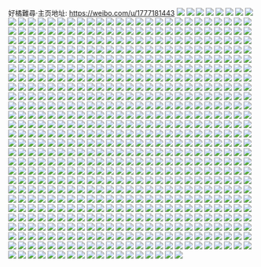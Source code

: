 好橘難尋·主页地址: https://weibo.com/u/1777181443 
![](https://wx4.sinaimg.cn/mw2000/69eda303gy1h8o2ed2ba6j21400u0125.jpg) 
![](https://wx4.sinaimg.cn/mw2000/69eda303gy1h8iobs7cumj20u00vuwjw.jpg) 
![](https://wx4.sinaimg.cn/mw2000/69eda303gy1h8iobtl1fpj204g04g3yc.jpg) 
![](https://wx4.sinaimg.cn/mw2000/69eda303gy1h8d878utoij20u0140afx.jpg) 
![](https://wx4.sinaimg.cn/mw2000/69eda303gy1h8as3ulsmjj20u01407by.jpg) 
![](https://wx4.sinaimg.cn/mw2000/69eda303gy1h8as3tx0luj20wi0u0jxk.jpg) 
![](https://wx4.sinaimg.cn/mw2000/69eda303gy1h8as3u8zkbj20u014xqac.jpg) 
![](https://wx4.sinaimg.cn/mw2000/69eda303gy1h863sdc96mj20u00u0agl.jpg) 
![](https://wx4.sinaimg.cn/mw2000/69eda303gy1h863sh9qk5j20u0140am2.jpg) 
![](https://wx4.sinaimg.cn/mw2000/69eda303gy1h829s70iwqj20j60j6abl.jpg) 
![](https://wx4.sinaimg.cn/mw2000/69eda303gy1h7y4qg445vj20u01c4go0.jpg) 
![](https://wx4.sinaimg.cn/mw2000/69eda303gy1h7y4qglwygj20u00u0go9.jpg) 
![](https://wx4.sinaimg.cn/mw2000/69eda303gy1h7y4qhrfafj20u0140aj8.jpg) 
![](https://wx4.sinaimg.cn/mw2000/69eda303gy1h7mhu41hppj20u0140gsk.jpg) 
![](https://wx4.sinaimg.cn/mw2000/69eda303gy1h7mi29fopej20u0140dnt.jpg) 
![](https://wx4.sinaimg.cn/mw2000/69eda303gy1h7kbg8v8kgj20u0140jz3.jpg) 
![](https://wx4.sinaimg.cn/mw2000/69eda303gy1h7kbg5igcoj20u014010w.jpg) 
![](https://wx4.sinaimg.cn/mw2000/69eda303gy1h7kbg87kjtj20u0140dq3.jpg) 
![](https://wx4.sinaimg.cn/mw2000/69eda303gy1h7kbgnla6aj20n00cyq4l.jpg) 
![](https://wx4.sinaimg.cn/mw2000/69eda303gy1h7kbg7h44oj20u0140n6a.jpg) 
![](https://wx4.sinaimg.cn/mw2000/69eda303gy1h7kbga3ewjj20u0140jvt.jpg) 
![](https://wx4.sinaimg.cn/mw2000/69eda303gy1h7kbg9i28uj20u0140gs6.jpg) 
![](https://wx4.sinaimg.cn/mw2000/69eda303gy1h7iwfi65zcj21410u0k1t.jpg) 
![](https://wx4.sinaimg.cn/mw2000/69eda303gy1h7iwfjivv6j20u0140agz.jpg) 
![](https://wx4.sinaimg.cn/mw2000/69eda303gy1h7fmaqrn34j21fb0suagx.jpg) 
![](https://wx4.sinaimg.cn/mw2000/69eda303gy1h7fmfgp2yqj20u01sydru.jpg) 
![](https://wx4.sinaimg.cn/mw2000/69eda303gy1h7egiyoc4lj20u019yaay.jpg) 
![](https://wx4.sinaimg.cn/mw2000/69eda303gy1h7egizcdozj20u00u00u2.jpg) 
![](https://wx4.sinaimg.cn/mw2000/69eda303gy1h7asguzg9uj20mi0mimzk.jpg) 
![](https://wx4.sinaimg.cn/mw2000/69eda303gy1h7asgy0itmj20rt0rtq7f.jpg) 
![](https://wx4.sinaimg.cn/mw2000/69eda303gy1h7asgw3jewj20u01b0dl7.jpg) 
![](https://wx4.sinaimg.cn/mw2000/69eda303gy1h7asgwqnmfj20u01b479i.jpg) 
![](https://wx4.sinaimg.cn/mw2000/69eda303gy1h7asguja4zj20ts0ipwfr.jpg) 
![](https://wx4.sinaimg.cn/mw2000/69eda303gy1h7ashehou8j21120ku0wr.jpg) 
![](https://wx4.sinaimg.cn/mw2000/69eda303gy1h72yq1rpj8j20u01syn26.jpg) 
![](https://wx4.sinaimg.cn/mw2000/69eda303gy1h72yq00iywj20u01syq5d.jpg) 
![](https://wx4.sinaimg.cn/mw2000/69eda303gy1h6uvntbhidj20u01407ch.jpg) 
![](https://wx4.sinaimg.cn/mw2000/69eda303gy1h6uvnvuecfj20u017lwm1.jpg) 
![](https://wx4.sinaimg.cn/mw2000/69eda303gy1h6uvnxfn68j20u0140tlw.jpg) 
![](https://wx4.sinaimg.cn/mw2000/69eda303gy1h6uvnuwp58j20u01407hq.jpg) 
![](https://wx4.sinaimg.cn/mw2000/69eda303gy1h6uvnu5fjoj20u01404bk.jpg) 
![](https://wx4.sinaimg.cn/mw2000/69eda303gy1h6uvnyo17qj20u01404ag.jpg) 
![](https://wx4.sinaimg.cn/mw2000/69eda303gy1h6uvnwq7bkj20u0140dt9.jpg) 
![](https://wx4.sinaimg.cn/mw2000/69eda303gy1h6uvny09aoj20u0140n8k.jpg) 
![](https://wx4.sinaimg.cn/mw2000/69eda303gy1h6ou1g3qmuj20u00u0n2g.jpg) 
![](https://wx4.sinaimg.cn/mw2000/69eda303gy1h6oufgy1cwj20u011wwez.jpg) 
![](https://wx4.sinaimg.cn/mw2000/69eda303gy1h6ou1gjb9cj20u00u0di5.jpg) 
![](https://wx4.sinaimg.cn/mw2000/69eda303gy1h6jaqxbysvj20u01404ei.jpg) 
![](https://wx4.sinaimg.cn/mw2000/69eda303gy1h6jb4dgt2mj20u00u0n2m.jpg) 
![](https://wx4.sinaimg.cn/mw2000/69eda303gy1h6ina6schuj20go0go0uj.jpg) 
![](https://wx4.sinaimg.cn/mw2000/69eda303gy1h6h9hw87d1j20u0140440.jpg) 
![](https://wx4.sinaimg.cn/mw2000/69eda303gy1h6gbbe1vluj21400u0n6e.jpg) 
![](https://wx4.sinaimg.cn/mw2000/69eda303gy1h6ep08tqtqj20u00u0tc3.jpg) 
![](https://wx4.sinaimg.cn/mw2000/69eda303gy1h6ep5130toj20u018sdo9.jpg) 
![](https://wx4.sinaimg.cn/mw2000/69eda303gy1h6ep0989q9j20u00u0dhw.jpg) 
![](https://wx4.sinaimg.cn/mw2000/69eda303gy1h6cfbt11oxj20u01syqex.jpg) 
![](https://wx4.sinaimg.cn/mw2000/69eda303gy1h6b9c6vggbj20u00u07a4.jpg) 
![](https://wx4.sinaimg.cn/mw2000/69eda303gy1h668aih4waj20u0140gnn.jpg) 
![](https://wx4.sinaimg.cn/mw2000/69eda303gy1h61xsza2vwj20u0140gqb.jpg) 
![](https://wx4.sinaimg.cn/mw2000/69eda303gy1h61xszvuj1j20u014074q.jpg) 
![](https://wx4.sinaimg.cn/mw2000/69eda303gy1h61xt0s0dkj20u0140q5n.jpg) 
![](https://wx4.sinaimg.cn/mw2000/69eda303gy1h61xt1s25ij20u00u07b2.jpg) 
![](https://wx4.sinaimg.cn/mw2000/69eda303gy1h61xt2moqlj20u01g9n4g.jpg) 
![](https://wx4.sinaimg.cn/mw2000/69eda303gy1h61xt3c5srj20u0140mxb.jpg) 
![](https://wx4.sinaimg.cn/mw2000/69eda303gy1h5yh7pnhdmj20u0140qe2.jpg) 
![](https://wx4.sinaimg.cn/mw2000/69eda303gy1h5yh7qsec9j20u0193qa6.jpg) 
![](https://wx4.sinaimg.cn/mw2000/69eda303gy1h5yh7qcj2vj20u00u0aih.jpg) 
![](https://wx4.sinaimg.cn/mw2000/69eda303gy1h5sfmglguzj208m0b4gls.jpg) 
![](https://wx4.sinaimg.cn/mw2000/69eda303gy1h5p2qvfozbj20u01d40wc.jpg) 
![](https://wx4.sinaimg.cn/mw2000/69eda303gy1h5p2qw5l89j20u0140jsr.jpg) 
![](https://wx4.sinaimg.cn/mw2000/69eda303gy1h5nfqmnxnoj20u0140doy.jpg) 
![](https://wx4.sinaimg.cn/mw2000/69eda303gy1h5bdxbaff5j20u0140wq5.jpg) 
![](https://wx4.sinaimg.cn/mw2000/69eda303gy1h5bdx854oqj20u0140agh.jpg) 
![](https://wx4.sinaimg.cn/mw2000/69eda303gy1h5bdx7i1yqj20u0140jyt.jpg) 
![](https://wx4.sinaimg.cn/mw2000/69eda303gy1h5bdx8jwtvj20u0140wka.jpg) 
![](https://wx4.sinaimg.cn/mw2000/69eda303gy1h5bdx8x2vej20u0140n42.jpg) 
![](https://wx4.sinaimg.cn/mw2000/69eda303gy1h5bdxbsgt5j20u0190qak.jpg) 
![](https://wx4.sinaimg.cn/mw2000/69eda303gy1h5bdxcp6eqj20u0140dof.jpg) 
![](https://wx4.sinaimg.cn/mw2000/69eda303gy1h595npgy60j21400u0jzr.jpg) 
![](https://wx4.sinaimg.cn/mw2000/69eda303gy1h595okglz9j20fj0lqju6.jpg) 
![](https://wx4.sinaimg.cn/mw2000/69eda303ly1h54kt825uoj20u0140dmb.jpg) 
![](https://wx4.sinaimg.cn/mw2000/69eda303ly1h54kt7a4snj20u0140jxw.jpg) 
![](https://wx4.sinaimg.cn/mw2000/69eda303ly1h54kt4o6r9j20u01407ci.jpg) 
![](https://wx4.sinaimg.cn/mw2000/69eda303ly1h54kt7mayyj20u01tm15m.jpg) 
![](https://wx4.sinaimg.cn/mw2000/69eda303ly1h54kt72ul7j20u0140436.jpg) 
![](https://wx4.sinaimg.cn/mw2000/69eda303ly1h54kuf4hcpj20u019011u.jpg) 
![](https://wx4.sinaimg.cn/mw2000/69eda303ly1h53ty4cl8nj20u0190gp8.jpg) 
![](https://wx4.sinaimg.cn/mw2000/69eda303ly1h53ty8p48rj20u014041t.jpg) 
![](https://wx4.sinaimg.cn/mw2000/69eda303ly1h53ty5hsqxj20u0140tgk.jpg) 
![](https://wx4.sinaimg.cn/mw2000/69eda303ly1h53ty40v4jj20u0140gxe.jpg) 
![](https://wx4.sinaimg.cn/mw2000/69eda303ly1h53ty5119fj20u0140n29.jpg) 
![](https://wx4.sinaimg.cn/mw2000/69eda303gy1h4n6i7ahgaj20u0140428.jpg) 
![](https://wx4.sinaimg.cn/mw2000/69eda303gy1h4n6i6vev7j20u0140n05.jpg) 
![](https://wx4.sinaimg.cn/mw2000/69eda303gy1h4m570gso8j20u01d143d.jpg) 
![](https://wx4.sinaimg.cn/mw2000/69eda303gy1h4ikfza16ej216f0u042g.jpg) 
![](https://wx4.sinaimg.cn/mw2000/69eda303gy1h46zcm13zzj20u0142qan.jpg) 
![](https://wx4.sinaimg.cn/mw2000/69eda303gy1h46z9ah7c7j20u0140goy.jpg) 
![](https://wx4.sinaimg.cn/mw2000/69eda303gy1h3wiv7uqdhj20u014k0z9.jpg) 
![](https://wx4.sinaimg.cn/mw2000/69eda303gy1h3wivdff05j20s60s6dke.jpg) 
![](https://wx4.sinaimg.cn/mw2000/69eda303gy1h3cn4jlxn9j21lw0ssq6f.jpg) 
![](https://wx4.sinaimg.cn/mw2000/69eda303gy1h33kpjs70yj20u0191add.jpg) 
![](https://wx4.sinaimg.cn/mw2000/69eda303gy1h1tcdci4agj20u0140afu.jpg) 
![](https://wx4.sinaimg.cn/mw2000/69eda303gy1h1tcdfrhp9j20u0140771.jpg) 
![](https://wx4.sinaimg.cn/mw2000/69eda303gy1h1tcdhhu9hj20u01407e0.jpg) 
![](https://wx4.sinaimg.cn/mw2000/69eda303gy1h1tcdenhdqj20u014047t.jpg) 
![](https://wx4.sinaimg.cn/mw2000/69eda303gy1h1tcgob6nsj20u0140q96.jpg) 
![](https://wx4.sinaimg.cn/mw2000/69eda303gy1h0ohh7mkurj20u0140aih.jpg) 
![](https://wx4.sinaimg.cn/mw2000/69eda303gy1h0hy17rpn3j21400u0wnb.jpg) 
![](https://wx4.sinaimg.cn/mw2000/69eda303gy1h0fmujz2d5j20u0141n6e.jpg) 
![](https://wx4.sinaimg.cn/mw2000/69eda303gy1h0fmukefuxj20u0140dkc.jpg) 
![](https://wx4.sinaimg.cn/mw2000/69eda303gy1h0fmv5ynfyj20u01sywhr.jpg) 
![](https://wx4.sinaimg.cn/mw2000/69eda303gy1h08msye7ksj20u01hcjyv.jpg) 
![](https://wx4.sinaimg.cn/mw2000/69eda303gy1gzwv46l1ssj20u01pmqax.jpg) 
![](https://wx4.sinaimg.cn/mw2000/69eda303gy1gzf6we5dzzj20u0140q7r.jpg) 
![](https://wx4.sinaimg.cn/mw2000/69eda303gy1gzf6wdh19ej20u0140aho.jpg) 
![](https://wx4.sinaimg.cn/mw2000/69eda303gy1gzegczbwitj21400u0gtb.jpg) 
![](https://wx4.sinaimg.cn/mw2000/69eda303gy1gzegd011bpj20u0140n2i.jpg) 
![](https://wx4.sinaimg.cn/mw2000/69eda303gy1gyyhott34dj20u01v0nf1.jpg) 
![](https://wx4.sinaimg.cn/mw2000/69eda303gy1gyyhov97l4j20u014043b.jpg) 
![](https://wx4.sinaimg.cn/mw2000/69eda303gy1gyyhovudcej20u0141tev.jpg) 
![](https://wx4.sinaimg.cn/mw2000/69eda303gy1gyyhoug6hxj20u0140jwt.jpg) 
![](https://wx4.sinaimg.cn/mw2000/69eda303ly1gyxartd4cdj20u013uq7e.jpg) 
![](https://wx4.sinaimg.cn/mw2000/69eda303ly1gyxarspvu7j20u0140gsy.jpg) 
![](https://wx4.sinaimg.cn/mw2000/69eda303ly1gyxarrtnlcj20u013k44s.jpg) 
![](https://wx4.sinaimg.cn/mw2000/69eda303ly1gyxarw3tsbj20u0140qbi.jpg) 
![](https://wx4.sinaimg.cn/mw2000/69eda303ly1gyxarzwnf3j20u0140wo8.jpg) 
![](https://wx4.sinaimg.cn/mw2000/69eda303ly1gyxaruqk42j20u01vi4ai.jpg) 
![](https://wx4.sinaimg.cn/mw2000/69eda303ly1gyxarv964nj20u0140te1.jpg) 
![](https://wx4.sinaimg.cn/mw2000/69eda303ly1gyxaryo9dpj20u0140dra.jpg) 
![](https://wx4.sinaimg.cn/mw2000/69eda303gy1gyw7toc8x4j20u014045m.jpg) 
![](https://wx4.sinaimg.cn/mw2000/69eda303gy1gyw7tp1jbgj20u014l7by.jpg) 
![](https://wx4.sinaimg.cn/mw2000/69eda303gy1gyw7tpndj2j20u014010u.jpg) 
![](https://wx4.sinaimg.cn/mw2000/69eda303gy1gyspuextz6j21hc0u0grv.jpg) 
![](https://wx4.sinaimg.cn/mw2000/69eda303gy1gxtqnzuayqj20u01sytd6.jpg) 
![](https://wx4.sinaimg.cn/mw2000/69eda303gy1gxhvewp92wj20u00u00vc.jpg) 
![](https://wx4.sinaimg.cn/mw2000/69eda303gy1gxdbqf18czj20u0140n5h.jpg) 
![](https://wx4.sinaimg.cn/mw2000/69eda303gy1gxdbqbvhu3j20u0140qcq.jpg) 
![](https://wx4.sinaimg.cn/mw2000/69eda303gy1gxdbqfh6gfj20u0140jy3.jpg) 
![](https://wx4.sinaimg.cn/mw2000/69eda303gy1gxdbqcxkntj20u01400yb.jpg) 
![](https://wx4.sinaimg.cn/mw2000/69eda303gy1gxdbqb4elcj20u0140wpb.jpg) 
![](https://wx4.sinaimg.cn/mw2000/69eda303gy1gxdbqcd93xj20u0140n3k.jpg) 
![](https://wx4.sinaimg.cn/mw2000/69eda303gy1gxdbyas99dj20u013vjzz.jpg) 
![](https://wx4.sinaimg.cn/mw2000/69eda303gy1gxdbqbh51cj20u0140n55.jpg) 
![](https://wx4.sinaimg.cn/mw2000/69eda303gy1gxdbqdv95kj20u013z44o.jpg) 
![](https://wx4.sinaimg.cn/mw2000/69eda303gy1gxab4111v3j20u01407ch.jpg) 
![](https://wx4.sinaimg.cn/mw2000/69eda303gy1gxab42oxo3j20u013zn4a.jpg) 
![](https://wx4.sinaimg.cn/mw2000/69eda303gy1gxab9jvwa9j20u0140gwl.jpg) 
![](https://wx4.sinaimg.cn/mw2000/69eda303gy1gxab448m0yj21890u010x.jpg) 
![](https://wx4.sinaimg.cn/mw2000/69eda303gy1gxab430lguj20u00u0dml.jpg) 
![](https://wx4.sinaimg.cn/mw2000/69eda303gy1gxab43erydj20u00u0jy7.jpg) 
![](https://wx4.sinaimg.cn/mw2000/69eda303gy1gxab44n4mbj20yh0jcacs.jpg) 
![](https://wx4.sinaimg.cn/mw2000/69eda303gy1gxab451xtfj20u00u044n.jpg) 
![](https://wx4.sinaimg.cn/mw2000/69eda303gy1gxab8kiz4sj20u01n4gz3.jpg) 
![](https://wx4.sinaimg.cn/mw2000/69eda303gy1gx252ej8rwj20u0140k1j.jpg) 
![](https://wx4.sinaimg.cn/mw2000/69eda303gy1gx252e03kzj20u014044v.jpg) 
![](https://wx4.sinaimg.cn/mw2000/69eda303gy1gx252hqqehj20u014049w.jpg) 
![](https://wx4.sinaimg.cn/mw2000/69eda303gy1gx252bdms5j20u0140ap8.jpg) 
![](https://wx4.sinaimg.cn/mw2000/69eda303gy1gx253myzryj20u0140tiz.jpg) 
![](https://wx4.sinaimg.cn/mw2000/69eda303gy1gx252ar3i1j20u01404cx.jpg) 
![](https://wx4.sinaimg.cn/mw2000/69eda303gy1gx253of0ubj20u0140164.jpg) 
![](https://wx4.sinaimg.cn/mw2000/69eda303gy1gx252diehaj20u0123dkp.jpg) 
![](https://wx4.sinaimg.cn/mw2000/69eda303gy1gx252exopej20u0140wnw.jpg) 
![](https://wx4.sinaimg.cn/mw2000/69eda303gy1gx252gt3p7j20u0140al2.jpg) 
![](https://wx4.sinaimg.cn/mw2000/69eda303gy1gx253kjpvyj20u0140479.jpg) 
![](https://wx4.sinaimg.cn/mw2000/69eda303gy1gx252h80ehj20u014017i.jpg) 
![](https://wx4.sinaimg.cn/mw2000/69eda303gy1gx10kqeh10j20u0140q9o.jpg) 
![](https://wx4.sinaimg.cn/mw2000/69eda303gy1gwq6owcx0nj20u0140dl4.jpg) 
![](https://wx4.sinaimg.cn/mw2000/69eda303gy1gwq6o79nzzj20u014045l.jpg) 
![](https://wx4.sinaimg.cn/mw2000/69eda303gy1gwq6o7ykwzj20u014048c.jpg) 
![](https://wx4.sinaimg.cn/mw2000/69eda303gy1gwq6o9b1z5j21400u0aij.jpg) 
![](https://wx4.sinaimg.cn/mw2000/69eda303gy1gwq6oaj3ahj21400u0jys.jpg) 
![](https://wx4.sinaimg.cn/mw2000/69eda303gy1gwq6obmw0cj20u01407ai.jpg) 
![](https://wx4.sinaimg.cn/mw2000/69eda303gy1gwg68d4enfj20u0140jwq.jpg) 
![](https://wx4.sinaimg.cn/mw2000/69eda303gy1gwg6bik0acj20u01sy0xt.jpg) 
![](https://wx4.sinaimg.cn/mw2000/69eda303gy1gwg68dhzmoj20u0140dml.jpg) 
![](https://wx4.sinaimg.cn/mw2000/69eda303gy1gwg68et6yjj20u00u0agm.jpg) 
![](https://wx4.sinaimg.cn/mw2000/69eda303gy1gwg68eedo2j20u014011r.jpg) 
![](https://wx4.sinaimg.cn/mw2000/69eda303gy1gwg68f8pxcj20u0140jzw.jpg) 
![](https://wx4.sinaimg.cn/mw2000/69eda303gy1gwg68g6f3zj20u0140k09.jpg) 
![](https://wx4.sinaimg.cn/mw2000/69eda303gy1gwg68fp3jyj20u0140n4h.jpg) 
![](https://wx4.sinaimg.cn/mw2000/69eda303gy1gwg68cqoj4j20u0140gwg.jpg) 
![](https://wx4.sinaimg.cn/mw2000/69eda303gy1gwg6bcjgryj21400u0dqj.jpg) 
![](https://wx4.sinaimg.cn/mw2000/69eda303gy1gwg6bd1a89j20u0140qck.jpg) 
![](https://wx4.sinaimg.cn/mw2000/69eda303gy1gwg6bk18htj20u01404af.jpg) 
![](https://wx4.sinaimg.cn/mw2000/69eda303gy1gw3gwp6i3xj20u0140tco.jpg) 
![](https://wx4.sinaimg.cn/mw2000/69eda303gy1gvyyg50nbpj20u0140woj.jpg) 
![](https://wx4.sinaimg.cn/mw2000/69eda303gy1gvyyftlla6j20u0140gtv.jpg) 
![](https://wx4.sinaimg.cn/mw2000/69eda303gy1gvyyfzqfbjj20u0140wsp.jpg) 
![](https://wx4.sinaimg.cn/mw2000/69eda303gy1gvyyg40j48j20u0140dpf.jpg) 
![](https://wx4.sinaimg.cn/mw2000/69eda303gy1gvyyfv72j5j20u0140gz5.jpg) 
![](https://wx4.sinaimg.cn/mw2000/69eda303gy1gvyyfy3ak6j20u01407h6.jpg) 
![](https://wx4.sinaimg.cn/mw2000/69eda303gy1gvu9oykdp5j20u0140aff.jpg) 
![](https://wx4.sinaimg.cn/mw2000/69eda303gy1gvu9p0u40xj20u0140wlm.jpg) 
![](https://wx4.sinaimg.cn/mw2000/69eda303gy1gvu9p26xkbj20u0140101.jpg) 
![](https://wx4.sinaimg.cn/mw2000/69eda303gy1gvu9p3l0bdj20u01407c1.jpg) 
![](https://wx4.sinaimg.cn/mw2000/69eda303gy1gvu9p4xoq1j20u014046j.jpg) 
![](https://wx4.sinaimg.cn/mw2000/69eda303gy1gvu9qk3797j20u0140tf4.jpg) 
![](https://wx4.sinaimg.cn/mw2000/69eda303gy1gvu9p7pxlyj20u01407b2.jpg) 
![](https://wx4.sinaimg.cn/mw2000/69eda303gy1gvu9qlt6doj20u0140wjk.jpg) 
![](https://wx4.sinaimg.cn/mw2000/69eda303gy1gvu9p6jag6j20u0140wkf.jpg) 
![](https://wx4.sinaimg.cn/mw2000/69eda303gy1gvt7rmhut4j216o1kwtus.jpg) 
![](https://wx4.sinaimg.cn/mw2000/69eda303gy1gvt7rkcbrcj23402c07wh.jpg) 
![](https://wx4.sinaimg.cn/mw2000/69eda303gy1gvt7rntga7j20ud1duk3f.jpg) 
![](https://wx4.sinaimg.cn/mw2000/69eda303gy1gvt7rgw2yoj215o2eu7wh.jpg) 
![](https://wx4.sinaimg.cn/mw2000/69eda303gy1gvt7rhxzrhj20sg0sgjw5.jpg) 
![](https://wx4.sinaimg.cn/mw2000/69eda303gy1gvt7rfz9ilj215o35y7wh.jpg) 
![](https://wx4.sinaimg.cn/mw2000/69eda303gy1gvt7rn796uj20td18dakt.jpg) 
![](https://wx4.sinaimg.cn/mw2000/69eda303gy1gvt7rhhqvoj215o1o5e1r.jpg) 
![](https://wx4.sinaimg.cn/mw2000/69eda303gy1gvt7rowpcij22c0340kjl.jpg) 
![](https://wx4.sinaimg.cn/mw2000/69eda303gy1gvt7riqt5rj22fh1tm1fn.jpg) 
![](https://wx4.sinaimg.cn/mw2000/69eda303gy1gvt7reb625j215n3klx3q.jpg) 
![](https://wx4.sinaimg.cn/mw2000/001WgS4Pgy1gvqws5uvr5j61sc2dsx6p02.jpg) 
![](https://wx4.sinaimg.cn/mw2000/001WgS4Pgy1gvqwrztnmwj61sc2dskcu02.jpg) 
![](https://wx4.sinaimg.cn/mw2000/001WgS4Pgy1gvqws3t2kdj61sc2ds4qq02.jpg) 
![](https://wx4.sinaimg.cn/mw2000/001WgS4Pgy1gvqwryt5f0j61sc2ds4qq02.jpg) 
![](https://wx4.sinaimg.cn/mw2000/001WgS4Pgy1gvqwrx56eij61sc2ds7wi02.jpg) 
![](https://wx4.sinaimg.cn/mw2000/001WgS4Pgy1gvqws1mmofj61sc2dsu0x02.jpg) 
![](https://wx4.sinaimg.cn/mw2000/001WgS4Pgy1gve40zexvcj62c02c0e8102.jpg) 
![](https://wx4.sinaimg.cn/mw2000/001WgS4Pgy1gve410hevmj61sc2dsnno02.jpg) 
![](https://wx4.sinaimg.cn/mw2000/001WgS4Pgy1gvbof5acadj60yi22ojui02.jpg) 
![](https://wx4.sinaimg.cn/mw2000/001WgS4Pgy1gv4i9my3v6j60yi1botf902.jpg) 
![](https://wx4.sinaimg.cn/mw2000/001WgS4Pgy1gv3hnm5iqxj629h30n1kz02.jpg) 
![](https://wx4.sinaimg.cn/mw2000/001WgS4Pgy1gv3hnhsvdzj62c02c04qq02.jpg) 
![](https://wx4.sinaimg.cn/mw2000/001WgS4Pgy1gv3hno8lskj62c031dnpe02.jpg) 
![](https://wx4.sinaimg.cn/mw2000/001WgS4Pgy1gv3hn7s4amj62c0340kjn02.jpg) 
![](https://wx4.sinaimg.cn/mw2000/001WgS4Pgy1gv3hn8z4jdj628q2zn1ky02.jpg) 
![](https://wx4.sinaimg.cn/mw2000/001WgS4Pgy1gv3hnavyv3j62c02c0hdu02.jpg) 
![](https://wx4.sinaimg.cn/mw2000/001WgS4Pgy1gv3hnrjynij62c0340kjn02.jpg) 
![](https://wx4.sinaimg.cn/mw2000/001WgS4Pgy1gv3hp1ckt1j6206206npd02.jpg) 
![](https://wx4.sinaimg.cn/mw2000/001WgS4Pgy1gv3hnpbwnhj611x1kvqko02.jpg) 
![](https://wx4.sinaimg.cn/mw2000/001WgS4Pgy1gv2mn7bniuj616o1kwkg002.jpg) 
![](https://wx4.sinaimg.cn/mw2000/001WgS4Pgy1gv2mmv6tcvj61sc2dsx6p02.jpg) 
![](https://wx4.sinaimg.cn/mw2000/001WgS4Pgy1gv2mn69zjzj62c033zx6q02.jpg) 
![](https://wx4.sinaimg.cn/mw2000/001WgS4Pgy1gv2mmwupxwj62c030d1kx02.jpg) 
![](https://wx4.sinaimg.cn/mw2000/001WgS4Pgy1gv2mn9k7dcj616o1jrdxs02.jpg) 
![](https://wx4.sinaimg.cn/mw2000/001WgS4Pgy1gv2mmza29vj62c02c0b2902.jpg) 
![](https://wx4.sinaimg.cn/mw2000/001WgS4Pgy1gv2mn29pm2j61sc2dse8202.jpg) 
![](https://wx4.sinaimg.cn/mw2000/001WgS4Pgy1gv2mn8jxkkj62c03407wi02.jpg) 
![](https://wx4.sinaimg.cn/mw2000/001WgS4Pgy1gv2mmue4gnj62c033zhdu02.jpg) 
![](https://wx4.sinaimg.cn/mw2000/001WgS4Pgy1guxu25x4gmj61411hcaoj02.jpg) 
![](https://wx4.sinaimg.cn/mw2000/001WgS4Pgy1guxu26hfubj61411hcn8q02.jpg) 
![](https://wx4.sinaimg.cn/mw2000/001WgS4Pgy1guhbq6nme6j60u0140n6402.jpg) 
![](https://wx4.sinaimg.cn/mw2000/001WgS4Pgy1guhbq53xg2j60u0140tgu02.jpg) 
![](https://wx4.sinaimg.cn/mw2000/001WgS4Pgy1guhbq76xr9j60u014043902.jpg) 
![](https://wx4.sinaimg.cn/mw2000/001WgS4Pgy1guhbkcvjioj60u0140tgb02.jpg) 
![](https://wx4.sinaimg.cn/mw2000/001WgS4Pgy1guhbke7usjj60u0140qb702.jpg) 
![](https://wx4.sinaimg.cn/mw2000/001WgS4Pgy1guhbkdrw4sj60u0140n7402.jpg) 
![](https://wx4.sinaimg.cn/mw2000/001WgS4Pgy1guhbq5wwy9j60u0140drq02.jpg) 
![](https://wx4.sinaimg.cn/mw2000/001WgS4Pgy1guhbnx79zzj60u02aidwy02.jpg) 
![](https://wx4.sinaimg.cn/mw2000/001WgS4Pgy1guhbkg1cpxj60u0140n5702.jpg) 
![](https://wx4.sinaimg.cn/mw2000/001WgS4Pgy1guhbkcbt1vj60u11400wz02.jpg) 
![](https://wx4.sinaimg.cn/mw2000/001WgS4Pgy1guhbkf2h67j60u0140q8d02.jpg) 
![](https://wx4.sinaimg.cn/mw2000/001WgS4Pgy1gud6ma0gk5j62c033zu0y02.jpg) 
![](https://wx4.sinaimg.cn/mw2000/001WgS4Pgy1gud6m2fwcgj62c0340kjm02.jpg) 
![](https://wx4.sinaimg.cn/mw2000/001WgS4Pgy1gud6m6qxbnj62c034000002.jpg) 
![](https://wx4.sinaimg.cn/mw2000/001WgS4Pgy1gud6mdt8hnj61sc2dsu0x02.jpg) 
![](https://wx4.sinaimg.cn/mw2000/001WgS4Pgy1gud6mg1d5aj62c03407wj02.jpg) 
![](https://wx4.sinaimg.cn/mw2000/001WgS4Pgy1gud6mb72xoj61sc2ds7wi02.jpg) 
![](https://wx4.sinaimg.cn/mw2000/001WgS4Pgy1gud6m4v1qkj62c03401l002.jpg) 
![](https://wx4.sinaimg.cn/mw2000/001WgS4Pgy1gud6mc1q2kj61sc2ds7wh02.jpg) 
![](https://wx4.sinaimg.cn/mw2000/001WgS4Pgy1gud6m7yzowj61h51yt7u802.jpg) 
![](https://wx4.sinaimg.cn/mw2000/001WgS4Pgy1guaezqh2axj60u00u07if02.jpg) 
![](https://wx4.sinaimg.cn/mw2000/001WgS4Pgy1gu7zfbjchzj62c02c0hdt02.jpg) 
![](https://wx4.sinaimg.cn/mw2000/001WgS4Pgy1gu3q4g0w1hj62c02c07wh02.jpg) 
![](https://wx4.sinaimg.cn/mw2000/001WgS4Pgy1gu1lo9trd0j62c02c0npd02.jpg) 
![](https://wx4.sinaimg.cn/mw2000/001WgS4Pgy1gu1lo8aof4j62c02c0kjl02.jpg) 
![](https://wx4.sinaimg.cn/mw2000/001WgS4Pgy1gu1lo13d06j62c02c0hdt02.jpg) 
![](https://wx4.sinaimg.cn/mw2000/001WgS4Pgy1gu1lo33ry9j62c0340hdu02.jpg) 
![](https://wx4.sinaimg.cn/mw2000/001WgS4Pgy1gu1lo6dwcyj62c02c0b2902.jpg) 
![](https://wx4.sinaimg.cn/mw2000/001WgS4Pgy1gu1lo4sik9j62c03401kx02.jpg) 
![](https://wx4.sinaimg.cn/mw2000/001WgS4Pgy1gu1loat4pzj61hc0u01d602.jpg) 
![](https://wx4.sinaimg.cn/mw2000/001WgS4Pgy1gu1locgtovj63402c0b2902.jpg) 
![](https://wx4.sinaimg.cn/mw2000/001WgS4Pgy1gu1lobb389j61c40u0tob02.jpg) 
![](https://wx4.sinaimg.cn/mw2000/001WgS4Pgy1gtwwrtie6rj62c0340e8202.jpg) 
![](https://wx4.sinaimg.cn/mw2000/001WgS4Pgy1gtwwrrifa3j62c0340e8102.jpg) 
![](https://wx4.sinaimg.cn/mw2000/001WgS4Pgy1gtwwrweebkj62c02c01ky02.jpg) 
![](https://wx4.sinaimg.cn/mw2000/001WgS4Pgy1gtwwta8hidj62c03404qq02.jpg) 
![](https://wx4.sinaimg.cn/mw2000/001WgS4Pgy1gtwwruk9q0j62c0340kjl02.jpg) 
![](https://wx4.sinaimg.cn/mw2000/001WgS4Pgy1gtwwrxuicfj62c02c0npd02.jpg) 
![](https://wx4.sinaimg.cn/mw2000/001WgS4Pgy1gtwws0cyy5j62c02c04qq02.jpg) 
![](https://wx4.sinaimg.cn/mw2000/001WgS4Pgy1gtwws21mpij62c0340e8202.jpg) 
![](https://wx4.sinaimg.cn/mw2000/001WgS4Pgy1gtwwrz2zanj62c02c0qv502.jpg) 
![](https://wx4.sinaimg.cn/mw2000/001WgS4Pgy1gtvlwmu3wij60u00u0dzu02.jpg) 
![](https://wx4.sinaimg.cn/mw2000/001WgS4Pgy1gtvlwlp25lj62c03401kx02.jpg) 
![](https://wx4.sinaimg.cn/mw2000/001WgS4Pgy1gtvm4aqsvvj60u00u00yf02.jpg) 
![](https://wx4.sinaimg.cn/mw2000/001WgS4Pgy1gtvlx3m5icj62c02c0b2902.jpg) 
![](https://wx4.sinaimg.cn/mw2000/001WgS4Pgy1gtvlwkii25j62c02c0hdt02.jpg) 
![](https://wx4.sinaimg.cn/mw2000/001WgS4Pgy1gtvlwj2b8mj62c02c0npd02.jpg) 
![](https://wx4.sinaimg.cn/mw2000/001WgS4Pgy1gtu47hrr2sj60u0140dno02.jpg) 
![](https://wx4.sinaimg.cn/mw2000/001WgS4Pgy1gtu47irukoj60u0140jyl02.jpg) 
![](https://wx4.sinaimg.cn/mw2000/001WgS4Pgy1gtu47frg1bj60u0140wl902.jpg) 
![](https://wx4.sinaimg.cn/mw2000/001WgS4Pgy1gtu47eqs1nj60u1140n1t02.jpg) 
![](https://wx4.sinaimg.cn/mw2000/001WgS4Pgy1gtu47joao1j60u1140afk02.jpg) 
![](https://wx4.sinaimg.cn/mw2000/001WgS4Pgy1gtrkb28xsdj60l40l4ab702.jpg) 
![](https://wx4.sinaimg.cn/mw2000/001WgS4Pgy1gtr4k8ovpmj62c0340k7u02.jpg) 
![](https://wx4.sinaimg.cn/mw2000/001WgS4Pgy1gtr4kc8k69j61iv215hdt02.jpg) 
![](https://wx4.sinaimg.cn/mw2000/001WgS4Pgy1gtr4k9pqufj61zb2n37wh02.jpg) 
![](https://wx4.sinaimg.cn/mw2000/001WgS4Pgy1gtr4o3et6xj610j1cowsr02.jpg) 
![](https://wx4.sinaimg.cn/mw2000/001WgS4Pgy1gtqymomemvj60u00u0dlu02.jpg) 
![](https://wx4.sinaimg.cn/mw2000/001WgS4Pgy1gtqymqkx6uj60u00u07an02.jpg) 
![](https://wx4.sinaimg.cn/mw2000/001WgS4Pgy1gtqympe66ej60u1140dof02.jpg) 
![](https://wx4.sinaimg.cn/mw2000/001WgS4Pgy1gtqympwg6yj60u0140adr02.jpg) 
![](https://wx4.sinaimg.cn/mw2000/001WgS4Pgy1gtotthvu5nj60xc2s0kjl02.jpg) 
![](https://wx4.sinaimg.cn/mw2000/001WgS4Pgy1gtottskiz9j62c0340npe02.jpg) 
![](https://wx4.sinaimg.cn/mw2000/001WgS4Pgy1gtottgoydlj60xc2s0hdt02.jpg) 
![](https://wx4.sinaimg.cn/mw2000/001WgS4Pgy1gtottuyw1vj61sc2dshdu02.jpg) 
![](https://wx4.sinaimg.cn/mw2000/001WgS4Pgy1gtottr3313j62c033zx6q02.jpg) 
![](https://wx4.sinaimg.cn/mw2000/001WgS4Pgy1gtottmq93jj62c03404qr02.jpg) 
![](https://wx4.sinaimg.cn/mw2000/001WgS4Pgy1gtotte6yzzj60xc2s0kjl02.jpg) 
![](https://wx4.sinaimg.cn/mw2000/001WgS4Pgy1gtottjzcdyj626v2ujb2a02.jpg) 
![](https://wx4.sinaimg.cn/mw2000/001WgS4Pgy1gtottdecw0j60xc2s0qv502.jpg) 
![](https://wx4.sinaimg.cn/mw2000/001WgS4Pgy1gtottfvng6j60xc2s0qv502.jpg) 
![](https://wx4.sinaimg.cn/mw2000/001WgS4Pgy1gtld654fldj62c03401kz02.jpg) 
![](https://wx4.sinaimg.cn/mw2000/001WgS4Pgy1gtld4h3ciaj62c03401kz02.jpg) 
![](https://wx4.sinaimg.cn/mw2000/001WgS4Pgy1gtlcs7hv9wj62c0340b2c02.jpg) 
![](https://wx4.sinaimg.cn/mw2000/001WgS4Pgy1gtlcsb7sd6j62c0340e8402.jpg) 
![](https://wx4.sinaimg.cn/mw2000/69eda303gy1gtiewuu6swj20u1140jzk.jpg) 
![](https://wx4.sinaimg.cn/mw2000/69eda303gy1gtgd13cfhnj22c02c01kx.jpg) 
![](https://wx4.sinaimg.cn/mw2000/69eda303gy1gtfkckr11qj20yi1o5wpx.jpg) 
![](https://wx4.sinaimg.cn/mw2000/69eda303gy1gtfkclw9j1j20yi1nstki.jpg) 
![](https://wx4.sinaimg.cn/mw2000/69eda303gy1gtfkcmokpjj21sc2dse3l.jpg) 
![](https://wx4.sinaimg.cn/mw2000/69eda303gy1gtfkco5rwnj22c0340e82.jpg) 
![](https://wx4.sinaimg.cn/mw2000/69eda303gy1gtfkcr196yj22c03407wj.jpg) 
![](https://wx4.sinaimg.cn/mw2000/69eda303gy1gtfkcz236hj22c033ze83.jpg) 
![](https://wx4.sinaimg.cn/mw2000/69eda303gy1gtfkd0kwupj21sc2dsqv5.jpg) 
![](https://wx4.sinaimg.cn/mw2000/69eda303gy1gtfkd1wo5mj22c02c0b29.jpg) 
![](https://wx4.sinaimg.cn/mw2000/69eda303gy1gtfkd3exsmj22c02c0npd.jpg) 
![](https://wx4.sinaimg.cn/mw2000/69eda303gy1gtaz4p6cx3j20yh1p6gz0.jpg) 
![](https://wx4.sinaimg.cn/mw2000/69eda303gy1gtaz4qignoj22c0340e82.jpg) 
![](https://wx4.sinaimg.cn/mw2000/69eda303gy1gtaz4nqtk0j20yh1or14o.jpg) 
![](https://wx4.sinaimg.cn/mw2000/69eda303gy1gtaz4st1khj21sc2dse82.jpg) 
![](https://wx4.sinaimg.cn/mw2000/69eda303gy1gtaz4yl56qj21sc2ds7wi.jpg) 
![](https://wx4.sinaimg.cn/mw2000/69eda303gy1gtaz4vilf7j21sc2dse82.jpg) 
![](https://wx4.sinaimg.cn/mw2000/69eda303gy1gtaz4x94emj20yh1pd4qp.jpg) 
![](https://wx4.sinaimg.cn/mw2000/69eda303gy1gtaz50seocj20y91feaot.jpg) 
![](https://wx4.sinaimg.cn/mw2000/69eda303gy1gtaz500g6xj21sc2dsb2a.jpg) 
![](https://wx4.sinaimg.cn/mw2000/69eda303gy1gt0lv9p3jnj20yh0yhwna.jpg) 
![](https://wx4.sinaimg.cn/mw2000/69eda303gy1gt0jhnyhujj21sc2dsh77.jpg) 
![](https://wx4.sinaimg.cn/mw2000/69eda303gy1gt0jhqe092j21sc2dse82.jpg) 
![](https://wx4.sinaimg.cn/mw2000/69eda303gy1gsyzzal91zj21sc2ds1ky.jpg) 
![](https://wx4.sinaimg.cn/mw2000/69eda303gy1gsyzzh8nmnj21sc2ds7wh.jpg) 
![](https://wx4.sinaimg.cn/mw2000/69eda303gy1gsyzzbvhwoj21sc2dsx6p.jpg) 
![](https://wx4.sinaimg.cn/mw2000/69eda303gy1gsyzzjgo1oj21sc2dsb2a.jpg) 
![](https://wx4.sinaimg.cn/mw2000/69eda303gy1gsz0hbn0zej21sc2ds7wi.jpg) 
![](https://wx4.sinaimg.cn/mw2000/69eda303gy1gsyzzlrl8wj21sc2dse82.jpg) 
![](https://wx4.sinaimg.cn/mw2000/69eda303gy1gsyzzfh8jdj22192pne81.jpg) 
![](https://wx4.sinaimg.cn/mw2000/001WgS4Pgy1gsyzznejpfj62c0340kjm02.jpg) 
![](https://wx4.sinaimg.cn/mw2000/69eda303gy1gsyzz9bmlaj22c0340hdv.jpg) 
![](https://wx4.sinaimg.cn/mw2000/69eda303gy1gstqnhdnvlj20u00u0n2o.jpg) 
![](https://wx4.sinaimg.cn/mw2000/69eda303gy1gstqnleolyj22c02c0u0x.jpg) 
![](https://wx4.sinaimg.cn/mw2000/69eda303gy1gstqnjyjx9j23402c0u0y.jpg) 
![](https://wx4.sinaimg.cn/mw2000/69eda303gy1gstqni51wgj22c02c0e81.jpg) 
![](https://wx4.sinaimg.cn/mw2000/69eda303gy1gstqngd7ljj2140140n8y.jpg) 
![](https://wx4.sinaimg.cn/mw2000/69eda303gy1gstqngpjpfj20k00f0di2.jpg) 
![](https://wx4.sinaimg.cn/mw2000/69eda303gy1gstqnh02b5j20u00u0doz.jpg) 
![](https://wx4.sinaimg.cn/mw2000/001WgS4Pgy1gstqnmg0slj61hc1hcthi02.jpg) 
![](https://wx4.sinaimg.cn/mw2000/69eda303gy1gstqnnkb1pj23402c0b2a.jpg) 
![](https://wx4.sinaimg.cn/mw2000/69eda303gy1gsmoxgo07hj22c03401ky.jpg) 
![](https://wx4.sinaimg.cn/mw2000/69eda303gy1gsmoxi9cvgj22c03401ky.jpg) 
![](https://wx4.sinaimg.cn/mw2000/69eda303gy1gsmp6i3lg8j21411hcn46.jpg) 
![](https://wx4.sinaimg.cn/mw2000/001WgS4Pgy1gsmp6h8xvaj62c03404n002.jpg) 
![](https://wx4.sinaimg.cn/mw2000/69eda303gy1gsmoxksw6qj20xi1hsk3i.jpg) 
![](https://wx4.sinaimg.cn/mw2000/69eda303gy1gsmoxk3f30j20uz1cwqbr.jpg) 
![](https://wx4.sinaimg.cn/mw2000/69eda303gy1gsj7hrriyjj22ds1sce82.jpg) 
![](https://wx4.sinaimg.cn/mw2000/69eda303gy1gsj7hosjnnj22c02c07wj.jpg) 
![](https://wx4.sinaimg.cn/mw2000/69eda303gy1gsj7hsvh6vj227v2yh4qp.jpg) 
![](https://wx4.sinaimg.cn/mw2000/69eda303gy1gsj7huokarj22ds1scnpd.jpg) 
![](https://wx4.sinaimg.cn/mw2000/69eda303gy1gselvtif9hj22b0340npi.jpg) 
![](https://wx4.sinaimg.cn/mw2000/69eda303gy1gselw0bckcj22c02c0npi.jpg) 
![](https://wx4.sinaimg.cn/mw2000/69eda303gy1gselw8ed9rj22c0340e87.jpg) 
![](https://wx4.sinaimg.cn/mw2000/69eda303gy1gselvy1z1aj21sc1sc7wl.jpg) 
![](https://wx4.sinaimg.cn/mw2000/69eda303gy1gselw2r3s3j22c02c04qv.jpg) 
![](https://wx4.sinaimg.cn/mw2000/69eda303gy1gselw4rz8wj22c033y4qp.jpg) 
![](https://wx4.sinaimg.cn/mw2000/69eda303gy1gselvw02ptj21sc2dse86.jpg) 
![](https://wx4.sinaimg.cn/mw2000/69eda303gy1gselz32cgmj22c02c0kjn.jpg) 
![](https://wx4.sinaimg.cn/mw2000/69eda303gy1gselw5qhv5j21sc2ds4qp.jpg) 
![](https://wx4.sinaimg.cn/mw2000/69eda303gy1gs0p12tra8j21mh25y4qp.jpg) 
![](https://wx4.sinaimg.cn/mw2000/69eda303gy1gs0p13n3opj21om1om7k3.jpg) 
![](https://wx4.sinaimg.cn/mw2000/69eda303gy1gs0p16n8dtj21bj1zax6r.jpg) 
![](https://wx4.sinaimg.cn/mw2000/69eda303gy1gs0p1adq1cj22c03404qq.jpg) 
![](https://wx4.sinaimg.cn/mw2000/69eda303gy1gs0p17iui8j23402c07s8.jpg) 
![](https://wx4.sinaimg.cn/mw2000/69eda303gy1gs0p1d7mc6j22c0340x6u.jpg) 
![](https://wx4.sinaimg.cn/mw2000/69eda303gy1gs0p147yx5j218w18w7fl.jpg) 
![](https://wx4.sinaimg.cn/mw2000/69eda303gy1gs0p1p7ndmj22c02c0tku.jpg) 
![](https://wx4.sinaimg.cn/mw2000/69eda303gy1gs0p11jibrj22c02c01ky.jpg) 
![](https://wx4.sinaimg.cn/mw2000/69eda303gy1grx3tm7horj217e1jzk1c.jpg) 
![](https://wx4.sinaimg.cn/mw2000/69eda303gy1grx3tpo6udj21rx2dshdt.jpg) 
![](https://wx4.sinaimg.cn/mw2000/69eda303gy1grx3ttk8ahj22c033zu14.jpg) 
![](https://wx4.sinaimg.cn/mw2000/001WgS4Pgy1grx3tvor77j61sc2ds7wk02.jpg) 
![](https://wx4.sinaimg.cn/mw2000/69eda303gy1grx3tmn13qj20u80jzwip.jpg) 
![](https://wx4.sinaimg.cn/mw2000/69eda303gy1grx3tohw1xj21sc2dse84.jpg) 
![](https://wx4.sinaimg.cn/mw2000/69eda303gy1grx3tlgay8j21sc2ds1ky.jpg) 
![](https://wx4.sinaimg.cn/mw2000/69eda303gy1grx3tq98kqj20n00uex53.jpg) 
![](https://wx4.sinaimg.cn/mw2000/69eda303gy1grx3vnf1nwj21sc2dsu0x.jpg) 
![](https://wx4.sinaimg.cn/mw2000/69eda303gy1grri9ogbqmj20yh1gbn61.jpg) 
![](https://wx4.sinaimg.cn/mw2000/69eda303gy1grri9cu7gtj22c03404c7.jpg) 
![](https://wx4.sinaimg.cn/mw2000/69eda303gy1grri9ld6ydj22c03401l5.jpg) 
![](https://wx4.sinaimg.cn/mw2000/69eda303gy1grri9ik30gj21sc2ds4qs.jpg) 
![](https://wx4.sinaimg.cn/mw2000/69eda303gy1grri9e45kvj21o02c07a7.jpg) 
![](https://wx4.sinaimg.cn/mw2000/69eda303gy1grri9bnr5kj21sc2ds1kx.jpg) 
![](https://wx4.sinaimg.cn/mw2000/69eda303gy1grriawcjhjj22c0340qv6.jpg) 
![](https://wx4.sinaimg.cn/mw2000/69eda303gy1grri9as68kj21sc2dsu0x.jpg) 
![](https://wx4.sinaimg.cn/mw2000/69eda303gy1grri9nmaylj22c03404qx.jpg) 
![](https://wx4.sinaimg.cn/mw2000/69eda303gy1grj9fcqy1yj22c0340b2a.jpg) 
![](https://wx4.sinaimg.cn/mw2000/69eda303gy1grj9fagy36j22c03407fa.jpg) 
![](https://wx4.sinaimg.cn/mw2000/69eda303gy1grj9fiw1qmj22c0340n6f.jpg) 
![](https://wx4.sinaimg.cn/mw2000/69eda303gy1grj9flzargj21r22d6b2e.jpg) 
![](https://wx4.sinaimg.cn/mw2000/69eda303gy1grj9fmx9u8j22c0340hdt.jpg) 
![](https://wx4.sinaimg.cn/mw2000/69eda303gy1grj9fgrzq5j21sc2dsu0x.jpg) 
![](https://wx4.sinaimg.cn/mw2000/69eda303gy1grj9fdkwxtj227t2uxn8x.jpg) 
![](https://wx4.sinaimg.cn/mw2000/001WgS4Pgy1grj9fhpp5cj61su2eg1kx02.jpg) 
![](https://wx4.sinaimg.cn/mw2000/69eda303gy1grj9fetuvhj22c0340tl1.jpg) 
![](https://wx4.sinaimg.cn/mw2000/69eda303gy1gren1jaka0j20yh1p4tko.jpg) 
![](https://wx4.sinaimg.cn/mw2000/69eda303gy1gren0culkmj22c0340x6q.jpg) 
![](https://wx4.sinaimg.cn/mw2000/69eda303gy1gren0fybzvj21sc2dsqv5.jpg) 
![](https://wx4.sinaimg.cn/mw2000/69eda303gy1gren0k0j9ej22c03404qq.jpg) 
![](https://wx4.sinaimg.cn/mw2000/69eda303gy1gren0opjg5j22c02c0u10.jpg) 
![](https://wx4.sinaimg.cn/mw2000/69eda303gy1gren0mdva6j22c03407wi.jpg) 
![](https://wx4.sinaimg.cn/mw2000/69eda303gy1gren0hv6guj20yi1ia7wh.jpg) 
![](https://wx4.sinaimg.cn/mw2000/001WgS4Pgy1gren0ibfm3j60rs15o18m02.jpg) 
![](https://wx4.sinaimg.cn/mw2000/69eda303gy1gren0e5tmqj21sc2dsb29.jpg) 
![](https://wx4.sinaimg.cn/mw2000/69eda303gy1gra44bpqu1j223v2t57wl.jpg) 
![](https://wx4.sinaimg.cn/mw2000/69eda303gy1gra44spkpzj22c0340npk.jpg) 
![](https://wx4.sinaimg.cn/mw2000/69eda303gy1gra44eqvk1j22c0340e89.jpg) 
![](https://wx4.sinaimg.cn/mw2000/69eda303gy1gra44hbyrzj22c0340x6w.jpg) 
![](https://wx4.sinaimg.cn/mw2000/69eda303gy1gra44koqy7j22c03407wi.jpg) 
![](https://wx4.sinaimg.cn/mw2000/69eda303gy1gra44jkfskj22c0340x6u.jpg) 
![](https://wx4.sinaimg.cn/mw2000/69eda303gy1gra44nafahj21ma29l1l0.jpg) 
![](https://wx4.sinaimg.cn/mw2000/001WgS4Pgy1gra44c9isyj61221hcqcc02.jpg) 
![](https://wx4.sinaimg.cn/mw2000/69eda303gy1gra44o9hlgj22c0340hdu.jpg) 
![](https://wx4.sinaimg.cn/mw2000/69eda303gy1gr34c2g0tdj20rs36i4qp.jpg) 
![](https://wx4.sinaimg.cn/mw2000/69eda303gy1gr34c3g6opj20rs35fhdt.jpg) 
![](https://wx4.sinaimg.cn/mw2000/69eda303gy1gr34c439gxj20rs334e81.jpg) 
![](https://wx4.sinaimg.cn/mw2000/69eda303gy1gr34c5gilbj20rs34zb29.jpg) 
![](https://wx4.sinaimg.cn/mw2000/69eda303gy1gr34c6bx27j20rs394npd.jpg) 
![](https://wx4.sinaimg.cn/mw2000/69eda303gy1gr34c866lwj20rs3347wh.jpg) 
![](https://wx4.sinaimg.cn/mw2000/69eda303gy1gr34c703xkj20rs334b29.jpg) 
![](https://wx4.sinaimg.cn/mw2000/69eda303gy1gr34c4pn7sj20rs34rb29.jpg) 
![](https://wx4.sinaimg.cn/mw2000/69eda303gy1gr34c8rx1hj20rs2nznkh.jpg) 
![](https://wx4.sinaimg.cn/mw2000/69eda303gy1gqv86rzgosj21sc2dsn4h.jpg) 
![](https://wx4.sinaimg.cn/mw2000/69eda303gy1gqv8707jprj22c0340x6x.jpg) 
![](https://wx4.sinaimg.cn/mw2000/001WgS4Pgy1gqv86t1vs5j62c02c012m02.jpg) 
![](https://wx4.sinaimg.cn/mw2000/69eda303gy1gqv86vm5llj21sc2dsu0x.jpg) 
![](https://wx4.sinaimg.cn/mw2000/69eda303gy1gqv86u9n9fj21sc2dsqd7.jpg) 
![](https://wx4.sinaimg.cn/mw2000/69eda303gy1gqv86wvxalj20v31jcqv5.jpg) 
![](https://wx4.sinaimg.cn/mw2000/69eda303gy1gqqlsdzdn6j21sc2dsx6p.jpg) 
![](https://wx4.sinaimg.cn/mw2000/69eda303gy1gqqlsj6x1uj21sc2dsnpi.jpg) 
![](https://wx4.sinaimg.cn/mw2000/69eda303gy1gqqlscmrqqj21sc2dsnph.jpg) 
![](https://wx4.sinaimg.cn/mw2000/69eda303gy1gqqlsa4xfmj21sc2ds4qs.jpg) 
![](https://wx4.sinaimg.cn/mw2000/69eda303gy1gqmi8ig6qzj22722xe1kx.jpg) 
![](https://wx4.sinaimg.cn/mw2000/69eda303gy1gqmi8h1n08j22c0340hdt.jpg) 
![](https://wx4.sinaimg.cn/mw2000/69eda303gy1gqj3h6zcxnj22c0340npd.jpg) 
![](https://wx4.sinaimg.cn/mw2000/69eda303gy1gqj3h2glgej21411hcguu.jpg) 
![](https://wx4.sinaimg.cn/mw2000/69eda303gy1gqj3h4ngx2j21sc2dsu0x.jpg) 
![](https://wx4.sinaimg.cn/mw2000/69eda303gy1gqj3h5j9olj21sc2ds4qp.jpg) 
![](https://wx4.sinaimg.cn/mw2000/69eda303gy1gqj3h2xemaj21sc2dsdr4.jpg) 
![](https://wx4.sinaimg.cn/mw2000/69eda303gy1gqj3hlwm6hj21sc2ds7wh.jpg) 
![](https://wx4.sinaimg.cn/mw2000/69eda303gy1gqj3h1ztj9j21411hctjb.jpg) 
![](https://wx4.sinaimg.cn/mw2000/69eda303gy1gqj3h1iwutj21411hc49z.jpg) 
![](https://wx4.sinaimg.cn/mw2000/69eda303gy1gqj3m4vc8oj22c0340hdt.jpg) 
![](https://wx4.sinaimg.cn/mw2000/69eda303gy1gqg2cj7wjkj22c0340h0y.jpg) 
![](https://wx4.sinaimg.cn/mw2000/69eda303gy1gqg2clrlcxj21sc2dsx6p.jpg) 
![](https://wx4.sinaimg.cn/mw2000/69eda303gy1gqg2cmkol6j21hc0u0tk6.jpg) 
![](https://wx4.sinaimg.cn/mw2000/69eda303gy1gqg2cksdjoj20xo1jcds5.jpg) 
![](https://wx4.sinaimg.cn/mw2000/69eda303gy1gqg2cgknrtj21sc2dswpi.jpg) 
![](https://wx4.sinaimg.cn/mw2000/69eda303gy1gqg2cr2r2aj22c02c07wk.jpg) 
![](https://wx4.sinaimg.cn/mw2000/69eda303gy1gqg2chkqmtj22c02c0gsc.jpg) 
![](https://wx4.sinaimg.cn/mw2000/69eda303gy1gqg2lbkjy3j21p21p2kda.jpg) 
![](https://wx4.sinaimg.cn/mw2000/69eda303gy1gqg2cn0qpej22c02c0wxp.jpg) 
![](https://wx4.sinaimg.cn/mw2000/69eda303gy1gqcjcy3s7aj22c0340qvb.jpg) 
![](https://wx4.sinaimg.cn/mw2000/69eda303gy1gqcjd1eljtj22c02c0qom.jpg) 
![](https://wx4.sinaimg.cn/mw2000/69eda303gy1gqcjd8aiewj21sc2dsn6d.jpg) 
![](https://wx4.sinaimg.cn/mw2000/69eda303gy1gqcjd361avj22342s6hdt.jpg) 
![](https://wx4.sinaimg.cn/mw2000/69eda303gy1gqcjd0klzzj229z31bnpd.jpg) 
![](https://wx4.sinaimg.cn/mw2000/69eda303gy1gqcjcze020j228l2zgkjl.jpg) 
![](https://wx4.sinaimg.cn/mw2000/69eda303gy1gqcjd6wy94j21sc2dsb29.jpg) 
![](https://wx4.sinaimg.cn/mw2000/69eda303gy1gqcjd56rrbj22c02c07v0.jpg) 
![](https://wx4.sinaimg.cn/mw2000/69eda303gy1gqcjcu3bjpj21sc2dsn6m.jpg) 
![](https://wx4.sinaimg.cn/mw2000/69eda303gy1gqc4j7a4zzj20u01sy7wq.jpg) 
![](https://wx4.sinaimg.cn/mw2000/69eda303gy1gq80h570xmj20rs39f7wh.jpg) 
![](https://wx4.sinaimg.cn/mw2000/69eda303gy1gq80h2y3l5j20rs2bcnj1.jpg) 
![](https://wx4.sinaimg.cn/mw2000/69eda303gy1gq80ham01gj20u0140alt.jpg) 
![](https://wx4.sinaimg.cn/mw2000/69eda303gy1gq80h93cn3j20rs15o7f6.jpg) 
![](https://wx4.sinaimg.cn/mw2000/69eda303gy1gq80h866mej20u01400y4.jpg) 
![](https://wx4.sinaimg.cn/mw2000/69eda303gy1gq80h9vzncj20rs1qfqkl.jpg) 
![](https://wx4.sinaimg.cn/mw2000/69eda303gy1gq80h7ghofj20rs1j8wp8.jpg) 
![](https://wx4.sinaimg.cn/mw2000/69eda303gy1gq80hboljvj20rs24ge6j.jpg) 
![](https://wx4.sinaimg.cn/mw2000/69eda303gy1gq80h6qfa7j20rs223qnw.jpg) 
![](https://wx4.sinaimg.cn/mw2000/69eda303gy1gq5b5tybg2j20u01404bp.jpg) 
![](https://wx4.sinaimg.cn/mw2000/69eda303gy1gq5b5s65spj20u0140tpm.jpg) 
![](https://wx4.sinaimg.cn/mw2000/69eda303gy1gq5b5ugg9bj20u0140gz7.jpg) 
![](https://wx4.sinaimg.cn/mw2000/69eda303gy1gq5b5qgz1sj20u014018d.jpg) 
![](https://wx4.sinaimg.cn/mw2000/69eda303gy1gq5b5r66y2j20rs1qi1dh.jpg) 
![](https://wx4.sinaimg.cn/mw2000/69eda303gy1gq5b5rnho6j20u0140dvc.jpg) 
![](https://wx4.sinaimg.cn/mw2000/69eda303gy1gq5b5t90rdj20u013kanm.jpg) 
![](https://wx4.sinaimg.cn/mw2000/69eda303gy1gq5b5pynlaj20rs1qi4qp.jpg) 
![](https://wx4.sinaimg.cn/mw2000/69eda303gy1gq5b5slhtej20u00u0n4e.jpg) 
![](https://wx4.sinaimg.cn/mw2000/69eda303gy1gq46atr2d6j22c0340e85.jpg) 
![](https://wx4.sinaimg.cn/mw2000/69eda303gy1gq46b25lbxj22c0340b2f.jpg) 
![](https://wx4.sinaimg.cn/mw2000/69eda303gy1gq46b8nnt2j22c0340npd.jpg) 
![](https://wx4.sinaimg.cn/mw2000/69eda303gy1gq46aq2n9cj20rs1qiqmw.jpg) 
![](https://wx4.sinaimg.cn/mw2000/69eda303gy1gq46bkzwykj22c03401l4.jpg) 
![](https://wx4.sinaimg.cn/mw2000/69eda303gy1gq46bi1uouj22c0340npk.jpg) 
![](https://wx4.sinaimg.cn/mw2000/69eda303gy1gq46pkcycoj22c0340he0.jpg) 
![](https://wx4.sinaimg.cn/mw2000/69eda303gy1gq46axtfp8j22c0340x6v.jpg) 
![](https://wx4.sinaimg.cn/mw2000/69eda303gy1gq46b78as1j22c0340qv5.jpg) 
![](https://wx4.sinaimg.cn/mw2000/69eda303gy1gq46b4pnqzj22c0340b2f.jpg) 
![](https://wx4.sinaimg.cn/mw2000/69eda303gy1gq20esy017j20u00u0114.jpg) 
![](https://wx4.sinaimg.cn/mw2000/69eda303gy1gq20eo72etj20u00u0qbs.jpg) 
![](https://wx4.sinaimg.cn/mw2000/69eda303gy1gq20ewxj3aj20u00u0qb1.jpg) 
![](https://wx4.sinaimg.cn/mw2000/69eda303gy1gq20er86u6j20u00u0wnm.jpg) 
![](https://wx4.sinaimg.cn/mw2000/69eda303gy1gq20evas3cj21400u0tju.jpg) 
![](https://wx4.sinaimg.cn/mw2000/69eda303gy1gq20fuugy8j20u0140n74.jpg) 
![](https://wx4.sinaimg.cn/mw2000/69eda303gy1gq0wyrao3aj22452thu12.jpg) 
![](https://wx4.sinaimg.cn/mw2000/69eda303gy1gq0wys69x8j21hc1hck27.jpg) 
![](https://wx4.sinaimg.cn/mw2000/69eda303gy1gq0wytsth2j21411hcwmn.jpg) 
![](https://wx4.sinaimg.cn/mw2000/69eda303gy1gq0wyo8dpuj21hc14148j.jpg) 
![](https://wx4.sinaimg.cn/mw2000/69eda303gy1gpyplpx91sj21hc1hcti5.jpg) 
![](https://wx4.sinaimg.cn/mw2000/69eda303gy1gpyplti6ydj22c02c0tvt.jpg) 
![](https://wx4.sinaimg.cn/mw2000/69eda303gy1gpypls1h49j22c02c0qpl.jpg) 
![](https://wx4.sinaimg.cn/mw2000/69eda303gy1gpyplqutsdj21hc1hcako.jpg) 
![](https://wx4.sinaimg.cn/mw2000/69eda303gy1gpx3od7h0vj20u0160tfl.jpg) 
![](https://wx4.sinaimg.cn/mw2000/69eda303gy1gpx3ofdacxj20u0160dqx.jpg) 
![](https://wx4.sinaimg.cn/mw2000/69eda303gy1gpx3ogbisej20u0191n6v.jpg) 
![](https://wx4.sinaimg.cn/mw2000/69eda303gy1gpx3oe7ml8j20u0140k24.jpg) 
![](https://wx4.sinaimg.cn/mw2000/69eda303gy1gpx3ofs121j20u0140472.jpg) 
![](https://wx4.sinaimg.cn/mw2000/69eda303gy1gpx3oeumqvj21hc0u0h0n.jpg) 
![](https://wx4.sinaimg.cn/mw2000/69eda303gy1gpwgqvemwgj22c02c07vj.jpg) 
![](https://wx4.sinaimg.cn/mw2000/69eda303gy1gpwgqmw6ljj21vf1vf4qq.jpg) 
![](https://wx4.sinaimg.cn/mw2000/69eda303gy1gpwgqnriv2j22c02c0x3n.jpg) 
![](https://wx4.sinaimg.cn/mw2000/69eda303gy1gpwgs9hbhcj22c02c04qp.jpg) 
![](https://wx4.sinaimg.cn/mw2000/69eda303gy1gpwgqq271uj22c02c0b29.jpg) 
![](https://wx4.sinaimg.cn/mw2000/69eda303gy1gpwgqxbsh1j22c02c0ttd.jpg) 
![](https://wx4.sinaimg.cn/mw2000/69eda303gy1gpwgr0pnsaj22c02c0ayd.jpg) 
![](https://wx4.sinaimg.cn/mw2000/69eda303gy1gpwgqu9n6mj22c02c07wo.jpg) 
![](https://wx4.sinaimg.cn/mw2000/69eda303gy1gpwgsb2skej22c02c07si.jpg) 
![](https://wx4.sinaimg.cn/mw2000/69eda303gy1gptgdbqektj20u0140dpt.jpg) 
![](https://wx4.sinaimg.cn/mw2000/69eda303gy1gptgdel1vgj20u0140qcp.jpg) 
![](https://wx4.sinaimg.cn/mw2000/69eda303gy1gptgdgdnddj20u014112m.jpg) 
![](https://wx4.sinaimg.cn/mw2000/69eda303gy1gptgdfq2x5j20u0140k3v.jpg) 
![](https://wx4.sinaimg.cn/mw2000/69eda303gy1gptghl8x9ij20u0140wnt.jpg) 
![](https://wx4.sinaimg.cn/mw2000/69eda303gy1gptgdf76r5j20u01407en.jpg) 
![](https://wx4.sinaimg.cn/mw2000/69eda303gy1gptgdcrx5pj20u1140jz8.jpg) 
![](https://wx4.sinaimg.cn/mw2000/69eda303gy1gptgdca01aj20u01407cf.jpg) 
![](https://wx4.sinaimg.cn/mw2000/69eda303gy1gptgddx9dij20u1140ti2.jpg) 
![](https://wx4.sinaimg.cn/mw2000/69eda303gy1gprt7rzgraj20u0140461.jpg) 
![](https://wx4.sinaimg.cn/mw2000/69eda303gy1gprt7v68bhj20u0140wl7.jpg) 
![](https://wx4.sinaimg.cn/mw2000/69eda303gy1gprt7x13yoj20u0140ame.jpg) 
![](https://wx4.sinaimg.cn/mw2000/69eda303gy1gprt7uid66j20u016r7b0.jpg) 
![](https://wx4.sinaimg.cn/mw2000/69eda303gy1gprt7vsx7xj20u0140jz4.jpg) 
![](https://wx4.sinaimg.cn/mw2000/69eda303gy1gprt7rasjlj20u01a7wng.jpg) 
![](https://wx4.sinaimg.cn/mw2000/69eda303gy1gprt9iokghj20u013rq9x.jpg) 
![](https://wx4.sinaimg.cn/mw2000/69eda303gy1gprt7tv4csj20u0140n48.jpg) 
![](https://wx4.sinaimg.cn/mw2000/69eda303gy1gprt7snficj20u0140tgc.jpg) 
![](https://wx4.sinaimg.cn/mw2000/69eda303gy1gpqpube2gkj21hc1hctpw.jpg) 
![](https://wx4.sinaimg.cn/mw2000/69eda303gy1gpqpuqnbp2j20yi1uzdqa.jpg) 
![](https://wx4.sinaimg.cn/mw2000/69eda303gy1gpqpue8ib5j22c03401kx.jpg) 
![](https://wx4.sinaimg.cn/mw2000/69eda303gy1gpqpug1tezj22c02c07wh.jpg) 
![](https://wx4.sinaimg.cn/mw2000/69eda303gy1gpqpuk7lm2j22c02c0u12.jpg) 
![](https://wx4.sinaimg.cn/mw2000/69eda303gy1gpqpupyu30j22c02c0b2c.jpg) 
![](https://wx4.sinaimg.cn/mw2000/69eda303gy1gpqpukqv80j21sc2ds451.jpg) 
![](https://wx4.sinaimg.cn/mw2000/69eda303gy1gpqpud75tsj21sc1scu0x.jpg) 
![](https://wx4.sinaimg.cn/mw2000/69eda303gy1gpqpum5eljj21sc2ds4qp.jpg) 
![](https://wx4.sinaimg.cn/mw2000/69eda303gy1gpo12w6zudj21sc2dsgvj.jpg) 
![](https://wx4.sinaimg.cn/mw2000/69eda303gy1gpo18nvrtaj21sc2dstk9.jpg) 
![](https://wx4.sinaimg.cn/mw2000/69eda303gy1gpo12o6pj7j21sc2dsu11.jpg) 
![](https://wx4.sinaimg.cn/mw2000/69eda303gy1gpo18m3j64j22c0340gzh.jpg) 
![](https://wx4.sinaimg.cn/mw2000/69eda303gy1gpo12yqke5j222x2ux12k.jpg) 
![](https://wx4.sinaimg.cn/mw2000/69eda303gy1gpo12ukjg5j22c0340b29.jpg) 
![](https://wx4.sinaimg.cn/mw2000/69eda303gy1gpo12xmjraj21sc2ds1kx.jpg) 
![](https://wx4.sinaimg.cn/mw2000/69eda303gy1gpo12rwxw4j21sc2ds7wh.jpg) 
![](https://wx4.sinaimg.cn/mw2000/69eda303gy1gpo12qexq0j22ds1scx6p.jpg) 
![](https://wx4.sinaimg.cn/mw2000/69eda303gy1gpk5gnpqykj20u00u0tg9.jpg) 
![](https://wx4.sinaimg.cn/mw2000/69eda303gy1gpk5gqs34uj20sg0sgn31.jpg) 
![](https://wx4.sinaimg.cn/mw2000/69eda303gy1gpk5gwbc5rj20sg0sgaft.jpg) 
![](https://wx4.sinaimg.cn/mw2000/69eda303gy1gpk5gynfiwj20u00u041z.jpg) 
![](https://wx4.sinaimg.cn/mw2000/69eda303gy1gpk5gmdabtj20u00u0110.jpg) 
![](https://wx4.sinaimg.cn/mw2000/69eda303gy1gpk5h2b9acj20u0140ahj.jpg) 
![](https://wx4.sinaimg.cn/mw2000/69eda303gy1gpk5h3fjspj20u00u0dkj.jpg) 
![](https://wx4.sinaimg.cn/mw2000/69eda303gy1gpk5h4rckbj20u00u079t.jpg) 
![](https://wx4.sinaimg.cn/mw2000/69eda303gy1gpg7rkwr47j21ro2cw1l0.jpg) 
![](https://wx4.sinaimg.cn/mw2000/69eda303gy1gpg7ratfpaj22c02c0b2d.jpg) 
![](https://wx4.sinaimg.cn/mw2000/69eda303gy1gpg7ri99wfj22c03404r0.jpg) 
![](https://wx4.sinaimg.cn/mw2000/69eda303gy1gpg7rlfk1hj20we0wen32.jpg) 
![](https://wx4.sinaimg.cn/mw2000/69eda303gy1gpg7y7bokxj20yi22o4qw.jpg) 
![](https://wx4.sinaimg.cn/mw2000/69eda303gy1gpg7rlta6jj20to0ton1o.jpg) 
![](https://wx4.sinaimg.cn/mw2000/69eda303gy1gpg7ufpzs2j21sc2dsqbx.jpg) 
![](https://wx4.sinaimg.cn/mw2000/69eda303gy1gpg7rnxc3rj22c02c04qp.jpg) 
![](https://wx4.sinaimg.cn/mw2000/69eda303gy1gpg7rbpqk9j21sc2dsqv5.jpg) 
![](https://wx4.sinaimg.cn/mw2000/69eda303ly1gp2zjbic3zj20rs1qiwx8.jpg) 
![](https://wx4.sinaimg.cn/mw2000/69eda303ly1gp2zjg8e1tj20u0140q9t.jpg) 
![](https://wx4.sinaimg.cn/mw2000/69eda303ly1gp2zjeuezjj20u0140tf9.jpg) 
![](https://wx4.sinaimg.cn/mw2000/69eda303ly1gp2zo53humj21400u07du.jpg) 
![](https://wx4.sinaimg.cn/mw2000/69eda303ly1gp2zjdmfebj20u0140135.jpg) 
![](https://wx4.sinaimg.cn/mw2000/69eda303ly1gp2zjmojkvj20u0190afv.jpg) 
![](https://wx4.sinaimg.cn/mw2000/69eda303ly1gp04xi41h1j20u0140qb1.jpg) 
![](https://wx4.sinaimg.cn/mw2000/69eda303ly1gp04xhpr17j20u014010l.jpg) 
![](https://wx4.sinaimg.cn/mw2000/69eda303ly1goz0x2oka6j21sc2dsb29.jpg) 
![](https://wx4.sinaimg.cn/mw2000/69eda303ly1goz0x3s0u7j21sc2ds7wh.jpg) 
![](https://wx4.sinaimg.cn/mw2000/69eda303ly1goz0x4faunj22c0340kjl.jpg) 
![](https://wx4.sinaimg.cn/mw2000/69eda303ly1goz0x61ga4j21sc2dse81.jpg) 
![](https://wx4.sinaimg.cn/mw2000/69eda303ly1goz0x3696tj21sc2dswx4.jpg) 
![](https://wx4.sinaimg.cn/mw2000/69eda303ly1goz0x22g8aj22c03404qp.jpg) 
![](https://wx4.sinaimg.cn/mw2000/69eda303ly1goyfgob40mj22c02c0b29.jpg) 
![](https://wx4.sinaimg.cn/mw2000/69eda303ly1goyfgu6pclj20rs1jk4hm.jpg) 
![](https://wx4.sinaimg.cn/mw2000/69eda303ly1goyfgqb81mj22c02c0kjm.jpg) 
![](https://wx4.sinaimg.cn/mw2000/69eda303ly1goyfgx3dmbj20yh1nnjyy.jpg) 
![](https://wx4.sinaimg.cn/mw2000/69eda303ly1goyfgxexihj20yi1ik11i.jpg) 
![](https://wx4.sinaimg.cn/mw2000/69eda303ly1goyfgxql96j21sc1sck7i.jpg) 
![](https://wx4.sinaimg.cn/mw2000/69eda303ly1goyfgvoufaj20rs1jk4ky.jpg) 
![](https://wx4.sinaimg.cn/mw2000/69eda303ly1goyfgs5kuyj22bb332hdt.jpg) 
![](https://wx4.sinaimg.cn/mw2000/69eda303ly1goyfgwkhxhj20rs1suqtw.jpg) 
![](https://wx4.sinaimg.cn/mw2000/69eda303ly1goyfgoxbxuj21sc1scqsi.jpg) 
![](https://wx4.sinaimg.cn/mw2000/69eda303ly1goyfgyn6l2j22c0340b2a.jpg) 
![](https://wx4.sinaimg.cn/mw2000/69eda303ly1goyfgtjbsgj22c02c0hdt.jpg) 
![](https://wx4.sinaimg.cn/mw2000/69eda303ly1gov7ye83iqj22c02c01kx.jpg) 
![](https://wx4.sinaimg.cn/mw2000/69eda303ly1gov8bc6v72j2292292qv5.jpg) 
![](https://wx4.sinaimg.cn/mw2000/69eda303ly1gov7yenj8pj22c02c0qm4.jpg) 
![](https://wx4.sinaimg.cn/mw2000/69eda303ly1gov7ygf4wsj22c02c0arb.jpg) 
![](https://wx4.sinaimg.cn/mw2000/69eda303ly1gosqabvqbij20u015sgtw.jpg) 
![](https://wx4.sinaimg.cn/mw2000/69eda303ly1gosqacib70j20u0140448.jpg) 
![](https://wx4.sinaimg.cn/mw2000/69eda303ly1gosqad1gz6j20u0140jyc.jpg) 
![](https://wx4.sinaimg.cn/mw2000/69eda303ly1gosqadgl8zj20u00u0dlw.jpg) 
![](https://wx4.sinaimg.cn/mw2000/69eda303ly1goar1gnvzvj22782xm4qq.jpg) 
![](https://wx4.sinaimg.cn/mw2000/69eda303ly1goar165w6kj21sc2dshdt.jpg) 
![](https://wx4.sinaimg.cn/mw2000/69eda303ly1goar1b9tlbj22c02c0hdt.jpg) 
![](https://wx4.sinaimg.cn/mw2000/69eda303ly1goar1dipi3j21sc2dsb29.jpg) 
![](https://wx4.sinaimg.cn/mw2000/69eda303ly1goar1i47kcj23402c0x6p.jpg) 
![](https://wx4.sinaimg.cn/mw2000/69eda303ly1goar1cqmikj21sc2dsb29.jpg) 
![](https://wx4.sinaimg.cn/mw2000/69eda303ly1goar3dvk46j20rs15otnc.jpg) 
![](https://wx4.sinaimg.cn/mw2000/69eda303ly1goar1fl0pkj21sc2dse81.jpg) 
![](https://wx4.sinaimg.cn/mw2000/69eda303ly1goar1jvu2aj22c02c0e82.jpg) 
![](https://wx4.sinaimg.cn/mw2000/69eda303ly1goar196gu6j22c0340e82.jpg) 
![](https://wx4.sinaimg.cn/mw2000/69eda303ly1go86fjh74oj21sc2dsx3w.jpg) 
![](https://wx4.sinaimg.cn/mw2000/69eda303ly1go86fikutej22622w3hdt.jpg) 
![](https://wx4.sinaimg.cn/mw2000/69eda303ly1go86flduf3j21sc2dsqb3.jpg) 
![](https://wx4.sinaimg.cn/mw2000/69eda303ly1go86fkmeguj22c0340b29.jpg) 
![](https://wx4.sinaimg.cn/mw2000/69eda303ly1go86ffurbfj22ds1sch4p.jpg) 
![](https://wx4.sinaimg.cn/mw2000/69eda303ly1go86fdzv7jj22c0340b29.jpg) 
![](https://wx4.sinaimg.cn/mw2000/69eda303ly1go2jgp8nmuj20u0140gw7.jpg) 
![](https://wx4.sinaimg.cn/mw2000/69eda303ly1go2jgq0f7jj20u0140al2.jpg) 
![](https://wx4.sinaimg.cn/mw2000/69eda303gy1gnud195gfkj22c0340kjl.jpg) 
![](https://wx4.sinaimg.cn/mw2000/69eda303gy1gnud15smhoj22ds1scnpd.jpg) 
![](https://wx4.sinaimg.cn/mw2000/69eda303gy1gnud17kaypj22c03404qp.jpg) 
![](https://wx4.sinaimg.cn/mw2000/69eda303gy1gnud1hdpu4j21sc2ds4qp.jpg) 
![](https://wx4.sinaimg.cn/mw2000/69eda303gy1gnud1e8ayuj22c0340kjl.jpg) 
![](https://wx4.sinaimg.cn/mw2000/69eda303gy1gnud1fs3mcj21sc2dsnpd.jpg) 
![](https://wx4.sinaimg.cn/mw2000/69eda303gy1gnud11fgwyj21sc2dsb29.jpg) 
![](https://wx4.sinaimg.cn/mw2000/69eda303gy1gnud1cv2y8j20yi22o1l2.jpg) 
![](https://wx4.sinaimg.cn/mw2000/69eda303gy1gnud1ivku6j21qh2c5e81.jpg) 
![](https://wx4.sinaimg.cn/mw2000/69eda303gy1gnmczqc42ij20rs223ni7.jpg) 
